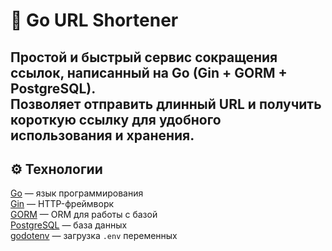 # 🚀 Go URL Shortener
Простой и быстрый сервис сокращения ссылок, написанный на **Go (Gin + GORM + PostgreSQL)**.  
Позволяет отправить длинный URL и получить короткую ссылку для удобного использования и хранения.
--- 
## ⚙️ Технологии
 [Go](https://go.dev/) — язык программирования  
 [Gin](https://github.com/gin-gonic/gin) — HTTP-фреймворк  
 [GORM](https://gorm.io/) — ORM для работы с базой  
 [PostgreSQL](https://www.postgresql.org/) — база данных  
 [godotenv](https://github.com/joho/godotenv) — загрузка `.env` переменных  




